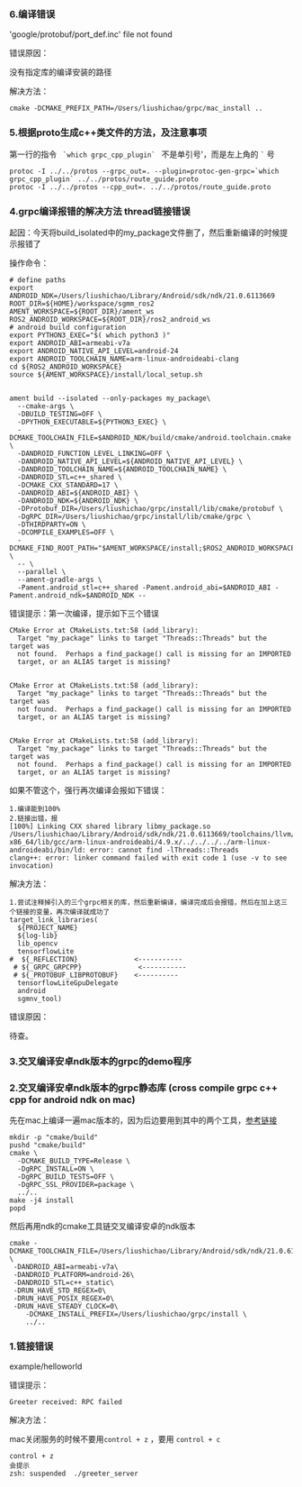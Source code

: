 ### 6.编译错误

'google/protobuf/port_def.inc' file not found

错误原因：

没有指定库的编译安装的路径

解决方法：

```
cmake -DCMAKE_PREFIX_PATH=/Users/liushichao/grpc/mac_install ..
```



### 5.根据proto生成c++类文件的方法，及注意事项

第一行的指令 ``  `which grpc_cpp_plugin`  `` 不是单引号'，而是左上角的 `` ` `` 号

```
protoc -I ../../protos --grpc_out=. --plugin=protoc-gen-grpc=`which grpc_cpp_plugin` ../../protos/route_guide.proto
protoc -I ../../protos --cpp_out=. ../../protos/route_guide.proto
```



### 4.grpc编译报错的解决方法 thread链接错误

起因：今天将build_isolated中的my_package文件删了，然后重新编译的时候提示报错了

操作命令：

```
# define paths
export ANDROID_NDK=/Users/liushichao/Library/Android/sdk/ndk/21.0.6113669
ROOT_DIR=${HOME}/workspace/sgmm_ros2
AMENT_WORKSPACE=${ROOT_DIR}/ament_ws
ROS2_ANDROID_WORKSPACE=${ROOT_DIR}/ros2_android_ws
# android build configuration
export PYTHON3_EXEC="$( which python3 )"
export ANDROID_ABI=armeabi-v7a
export ANDROID_NATIVE_API_LEVEL=android-24
export ANDROID_TOOLCHAIN_NAME=arm-linux-androideabi-clang
cd ${ROS2_ANDROID_WORKSPACE}
source ${AMENT_WORKSPACE}/install/local_setup.sh


ament build --isolated --only-packages my_package\
  --cmake-args \
  -DBUILD_TESTING=OFF \
  -DPYTHON_EXECUTABLE=${PYTHON3_EXEC} \
  -DCMAKE_TOOLCHAIN_FILE=$ANDROID_NDK/build/cmake/android.toolchain.cmake \
  -DANDROID_FUNCTION_LEVEL_LINKING=OFF \
  -DANDROID_NATIVE_API_LEVEL=${ANDROID_NATIVE_API_LEVEL} \
  -DANDROID_TOOLCHAIN_NAME=${ANDROID_TOOLCHAIN_NAME} \
  -DANDROID_STL=c++_shared \
  -DCMAKE_CXX_STANDARD=17 \
  -DANDROID_ABI=${ANDROID_ABI} \
  -DANDROID_NDK=${ANDROID_NDK} \
  -DProtobuf_DIR=/Users/liushichao/grpc/install/lib/cmake/protobuf \
  -DgRPC_DIR=/Users/liushichao/grpc/install/lib/cmake/grpc \
  -DTHIRDPARTY=ON \
  -DCOMPILE_EXAMPLES=OFF \
  -DCMAKE_FIND_ROOT_PATH="$AMENT_WORKSPACE/install;$ROS2_ANDROID_WORKSPACE/install_isolated" \
  -- \
  --parallel \
  --ament-gradle-args \
  -Pament.android_stl=c++_shared -Pament.android_abi=$ANDROID_ABI -Pament.android_ndk=$ANDROID_NDK --

```

错误提示：第一次编译，提示如下三个错误

```
CMake Error at CMakeLists.txt:58 (add_library):
  Target "my_package" links to target "Threads::Threads" but the target was
  not found.  Perhaps a find_package() call is missing for an IMPORTED
  target, or an ALIAS target is missing?


CMake Error at CMakeLists.txt:58 (add_library):
  Target "my_package" links to target "Threads::Threads" but the target was
  not found.  Perhaps a find_package() call is missing for an IMPORTED
  target, or an ALIAS target is missing?


CMake Error at CMakeLists.txt:58 (add_library):
  Target "my_package" links to target "Threads::Threads" but the target was
  not found.  Perhaps a find_package() call is missing for an IMPORTED
  target, or an ALIAS target is missing?
```

如果不管这个，强行再次编译会报如下错误：

```
1.编译能到100%
2.链接出错，报
[100%] Linking CXX shared library libmy_package.so
/Users/liushichao/Library/Android/sdk/ndk/21.0.6113669/toolchains/llvm/prebuilt/darwin-x86_64/lib/gcc/arm-linux-androideabi/4.9.x/../../../../arm-linux-androideabi/bin/ld: error: cannot find -lThreads::Threads
clang++: error: linker command failed with exit code 1 (use -v to see invocation)
```

解决方法：

```
1.尝试注释掉引入的三个grpc相关的库，然后重新编译，编译完成后会报错，然后在加上这三个链接的变量，再次编译就成功了
target_link_libraries(
  ${PROJECT_NAME} 
  ${log-lib}
  lib_opencv
  tensorflowLite
#  ${_REFLECTION}			   <-----------
 # ${_GRPC_GRPCPP}			    <-----------
 # ${_PROTOBUF_LIBPROTOBUF}    <----------
  tensorflowLiteGpuDelegate
  android
  sgmnv_tool)
```

错误原因：

待查。



### 3.交叉编译安卓ndk版本的grpc的demo程序



### 2.交叉编译安卓ndk版本的grpc静态库 (cross compile grpc c++ cpp for android ndk on mac)


先在mac上编译一遍mac版本的，因为后边要用到其中的两个工具，[参考链接](https://github.com/grpc/grpc/blob/e33849682c410452596ebf008a2b984e388e4f99/test/distrib/cpp/run_distrib_test_raspberry_pi.sh#L29)

```
mkdir -p "cmake/build"
pushd "cmake/build"
cmake \
  -DCMAKE_BUILD_TYPE=Release \
  -DgRPC_INSTALL=ON \
  -DgRPC_BUILD_TESTS=OFF \
  -DgRPC_SSL_PROVIDER=package \
  ../..
make -j4 install
popd
```


然后再用ndk的cmake工具链交叉编译安卓的ndk版本
```
cmake -DCMAKE_TOOLCHAIN_FILE=/Users/liushichao/Library/Android/sdk/ndk/21.0.6113669/build/cmake/android.toolchain.cmake \
 -DANDROID_ABI=armeabi-v7a\
 -DANDROID_PLATFORM=android-26\
 -DANDROID_STL=c++_static\
 -DRUN_HAVE_STD_REGEX=0\
 -DRUN_HAVE_POSIX_REGEX=0\
 -DRUN_HAVE_STEADY_CLOCK=0\
	-DCMAKE_INSTALL_PREFIX=/Users/liushichao/grpc/install \
	../..
```




### 1.链接错误

example/helloworld

错误提示：

```
Greeter received: RPC failed
```

解决方法：

mac关闭服务的时候不要用``control + z`` ，要用 ``control + c``
```
control + z 
会提示
zsh: suspended  ./greeter_server
```
